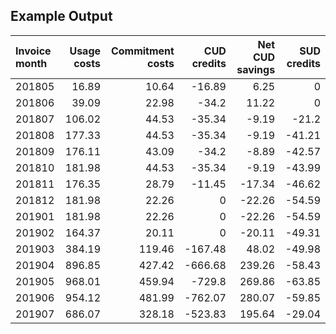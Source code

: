 ## Example Output

| Invoice month | Usage costs | Commitment costs | CUD credits | Net CUD savings | SUD credits |
| :- | -: | -: | -: | -: | -: |
| 201805 | 16.89 | 10.64 | -16.89 | 6.25 | 0 |
| 201806 | 39.09 | 22.98 | -34.2 | 11.22 | 0 |
| 201807 | 106.02 | 44.53 | -35.34 | -9.19 | -21.2 |
| 201808 | 177.33 | 44.53 | -35.34 | -9.19 | -41.21 |
| 201809 | 176.11 | 43.09 | -34.2 | -8.89 | -42.57 |
| 201810 | 181.98 | 44.53 | -35.34 | -9.19 | -43.99 |
| 201811 | 176.35 | 28.79 | -11.45 | -17.34 | -46.62 |
| 201812 | 181.98 | 22.26 | 0 | -22.26 | -54.59 |
| 201901 | 181.98 | 22.26 | 0 | -22.26 | -54.59 |
| 201902 | 164.37 | 20.11 | 0 | -20.11 | -49.31 |
| 201903 | 384.19 | 119.46 | -167.48 | 48.02 | -49.98 |
| 201904 | 896.85 | 427.42 | -666.68 | 239.26 | -58.43 |
| 201905 | 968.01 | 459.94 | -729.8 | 269.86 | -63.85 |
| 201906 | 954.12 | 481.99 | -762.07 | 280.07 | -59.85 |
| 201907 | 686.07 | 328.18 | -523.83 | 195.64 | -29.04 |

